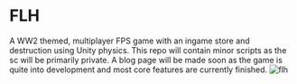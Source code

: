 # FLH
A WW2 themed, multiplayer FPS game with an ingame store and destruction using Unity physics. This repo will contain minor scripts as the sc will be primarily private.
A blog page will be made soon as the game is quite into development and most core features are currently finished. 
![flh](https://user-images.githubusercontent.com/71576767/147895681-f72df6e3-3bf6-476b-8b05-0620cbc1f752.PNG)
